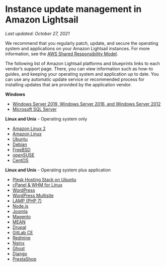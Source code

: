 # Instance update management in Amazon Lightsail<a name="amazon-lightsail-update-management"></a>

 *Last updated: October 27, 2021* 

We recommend that you regularly patch, update, and secure the operating system and applications on your Amazon Lightsail instances\. For more information, see the [AWS Shared Responsibility Model](https://aws.amazon.com/compliance/shared-responsibility-model/)\.

The following list of Amazon Lightsail platforms and blueprints links to each vendor’s support page\. There, you can view information such as how\-to guides, and keeping your operating system and application up to date\. You can use any automatic update service or recommended process for installing updates that are provided by the application vendor\.

**Windows**
+ [Windows Server 2019, Windows Server 2016, and Windows Server 2012](https://docs.microsoft.com/en-us/windows-server/)
+ [Microsoft SQL Server](https://docs.microsoft.com/en-us/sql/)

**Linux and Unix** \- Operating system only
+ [Amazon Linux 2](https://aws.amazon.com/amazon-linux-2)
+ [Amazon Linux](https://aws.amazon.com/amazon-linux-ami)
+ [Ubuntu](https://ubuntu.com/support/community-support)
+ [Debian](https://www.debian.org/support)
+ [FreeBSD](https://www.freebsd.org/community)
+ [openSUSE](https://en.opensuse.org/Portal:Support)
+ [CentOS](https://wiki.centos.org/action/show/Documentation)

**Linux and Unix** \- Operating system plus application
+ [Plesk Hosting Stack on Ubuntu](https://www.plesk.com/support)
+ [cPanel & WHM for Linux](https://cpanel.com/support)
+ [WordPress](https://docs.bitnami.com/general/apps/wordpress)
+ [WordPress Multisite](https://docs.bitnami.com/general/apps/wordpress-multisite)
+ [LAMP \(PHP 7\)](https://docs.bitnami.com/general/infrastructure/lamp)
+ [Node\.js](https://docs.bitnami.com/general/infrastructure/nodejs)
+ [Joomla](https://docs.bitnami.com/general/apps/joomla)
+ [Magento](https://docs.bitnami.com/general/apps/magento)
+ [MEAN](https://docs.bitnami.com/general/infrastructure/mean)
+ [Drupal](https://docs.bitnami.com/general/apps/drupal)
+ [GitLab CE](https://docs.bitnami.com/general/apps/gitlab)
+ [Redmine](https://docs.bitnami.com/general/apps/redmine)
+ [Nginx](https://docs.bitnami.com/general/infrastructure/nginx)
+ [Ghost](https://docs.bitnami.com/general/apps/ghost)
+ [Django](https://docs.bitnami.com/general/infrastructure/django)
+ [PrestaShop](https://docs.bitnami.com/general/apps/prestashop)
